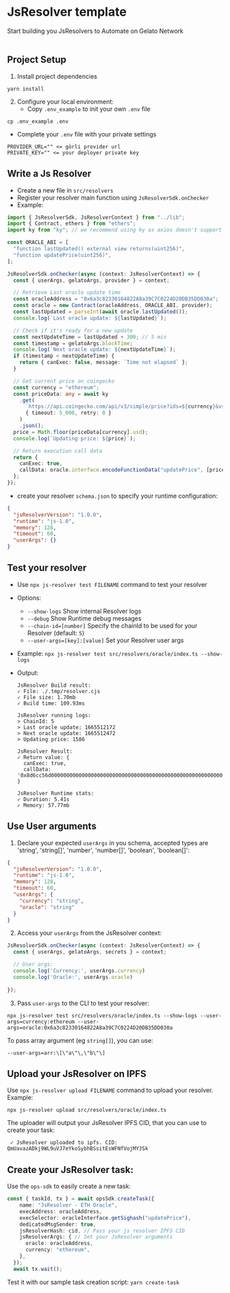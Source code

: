 # JsResolver template
Start building you JsResolvers to Automate on Gelato Network
<br /><br />

## Project Setup
1. Install project dependencies
```
yarn install
```

2. Configure your local environment: 
   - Copy `.env_example` to init your own `.env` file
  ```
  cp .env_example .env
  ```
   - Complete your `.env` file with your private settings
  ```
  PROVIDER_URL="" <= görli provider url
  PRIVATE_KEY="" <= your deployer private key
  ```


## Write a Js Resolver

- Create a new file in `src/resolvers`
- Register your resolver main function using `JsResolverSdk.onChecker`
- Example:
```typescript
import { JsResolverSdk, JsResolverContext } from "../lib";
import { Contract, ethers } from "ethers";
import ky from "ky"; // we recommend using ky as axios doesn't support fetch by default

const ORACLE_ABI = [
  "function lastUpdated() external view returns(uint256)",
  "function updatePrice(uint256)",
];

JsResolverSdk.onChecker(async (context: JsResolverContext) => {
  const { userArgs, gelatoArgs, provider } = context;

  // Retrieve Last oracle update time
  const oracleAddress = "0x6a3c82330164822A8a39C7C0224D20DB35DD030a";
  const oracle = new Contract(oracleAddress, ORACLE_ABI, provider);
  const lastUpdated = parseInt(await oracle.lastUpdated());
  console.log(`Last oracle update: ${lastUpdated}`);

  // Check if it's ready for a new update
  const nextUpdateTime = lastUpdated + 300; // 5 min
  const timestamp = gelatoArgs.blockTime;
  console.log(`Next oracle update: ${nextUpdateTime}`);
  if (timestamp < nextUpdateTime) {
    return { canExec: false, message: `Time not elapsed` };
  }

  // Get current price on coingecko
  const currency = "ethereum";
  const priceData: any = await ky
    .get(
      `https://api.coingecko.com/api/v3/simple/price?ids=${currency}&vs_currencies=usd`,
      { timeout: 5_000, retry: 0 }
    )
    .json();
  price = Math.floor(priceData[currency].usd);
  console.log(`Updating price: ${price}`);

  // Return execution call data
  return {
    canExec: true,
    callData: oracle.interface.encodeFunctionData("updatePrice", [price]),
  };
});
```
- create your resolver `schema.json` to specify your runtime configuration:
```json
{
  "jsResolverVersion": "1.0.0",
  "runtime": "js-1.0",
  "memory": 128, 
  "timeout": 60,
  "userArgs": {}
}
```


## Test your resolver

- Use `npx js-resolver test FILENAME` command to test your resolver

- Options:
  - `--show-logs` Show internal Resolver logs
  - `--debug` Show Runtime debug messages
  - `--chain-id=[number]` Specify the chainId to be used for your Resolver (default: `5`)
  - `--user-args=[key]:[value]` Set your Resolver user args

- Example: `npx js-resolver test src/resolvers/oracle/index.ts --show-logs`
- Output:
  ```
  JsResolver Build result:
  ✓ File: ./.tmp/resolver.cjs
  ✓ File size: 1.70mb
  ✓ Build time: 109.93ms

  JsResolver running logs:
  > ChainId: 5
  > Last oracle update: 1665512172
  > Next oracle update: 1665512472
  > Updating price: 1586

  JsResolver Result:
  ✓ Return value: {
    canExec: true,
    callData: '0x8d6cc56d0000000000000000000000000000000000000000000000000000000000000632'
  }

  JsResolver Runtime stats:
  ✓ Duration: 5.41s
  ✓ Memory: 57.77mb
  ```

## Use User arguments
1. Declare your expected `userArgs` in you schema, accepted types are 'string', 'string[]', 'number', 'number[]', 'boolean', 'boolean[]':
```json
{
  "jsResolverVersion": "1.0.0",
  "runtime": "js-1.0",
  "memory": 128, 
  "timeout": 60,
  "userArgs": {
    "currency": "string",
    "oracle": "string"
  }
}
```

2. Access your `userArgs` from the JsResolver context:
```typescript
JsResolverSdk.onChecker(async (context: JsResolverContext) => {
  const { userArgs, gelatoArgs, secrets } = context;

  // User args:
  console.log('Currency:', userArgs.currency)
  console.log('Oracle:', userArgs.oracle)
  
});
```

3. Pass `user-args` to the CLI to test your resolver:
```
npx js-resolver test src/resolvers/oracle/index.ts --show-logs --user-args=currency:ethereum --user-args=oracle:0x6a3c82330164822A8a39C7C0224D20DB35DD030a
```

To pass array argument (eg `string[]`), you can use:
```
--user-args=arr:\[\"a\"\,\"b\"\]
```


## Upload your JsResolver on IPFS

Use `npx js-resolver upload FILENAME` command to upload your resolver.
Example:
```
npx js-resolver upload src/resolvers/oracle/index.ts
```

The uploader will output your JsResolver IPFS CID, that you can use to create your task:
```
 ✓ JsResolver uploaded to ipfs. CID: QmUavazADkj9WL9uVJ7eYkoSybhBSsitEsWFNfVojMYJSk
```


## Create your JsResolver task:
Use the `ops-sdk` to easily create a new task:
```typescript
const { taskId, tx } = await opsSdk.createTask({
    name: "JsResolver - ETH Oracle",
    execAddress: oracleAddress,
    execSelector: oracleInterface.getSighash("updatePrice"),
    dedicatedMsgSender: true,
    jsResolverHash: cid, // Pass your js resolver IPFS CID
    jsResolverArgs: { // Set your JsResolver arguments
      oracle: oracleAddress,
      currency: "ethereum",
    },
  });
  await tx.wait();
```

Test it with our sample task creation script:
`yarn create-task`





